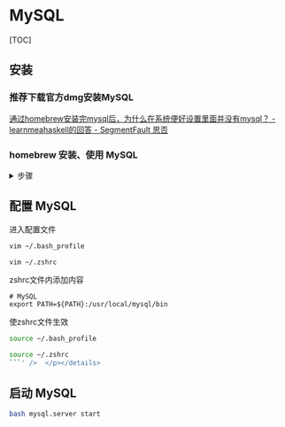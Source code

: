 # MySQL

[TOC]

## 安装

### 推荐下载官方dmg安装MySQL

[通过homebrew安装完mysql后，为什么在系统便好设置里面并没有mysql？ - learnmeahaskell的回答 - SegmentFault 思否](https://segmentfault.com/q/1010000014810201/a-1020000014810415)

### homebrew 安装、使用 MySQL

<details>
<summary>步骤</summary>

```bash
brew install mysql

# 用brew install mysql安装的mysql能用Homebrew Services来实现这些功能。

# 启动
$ brew services run mysql

# 关闭
$ brew services stop mysql

# 重启
$ brew services restart mysql

# 开启自启
$ sudo brew services start mysql
```

</details>

## 配置 MySQL

进入配置文件

```bash
vim ~/.bash_profile

vim ~/.zshrc
```



zshrc文件内添加内容

```bas
# MySQL
export PATH=${PATH}:/usr/local/mysql/bin
```



使zshrc文件生效

```bash
source ~/.bash_profile

source ~/.zshrc
​```' />  </p></details> 
```


## 启动 MySQL

```bash
bash mysql.server start
```

